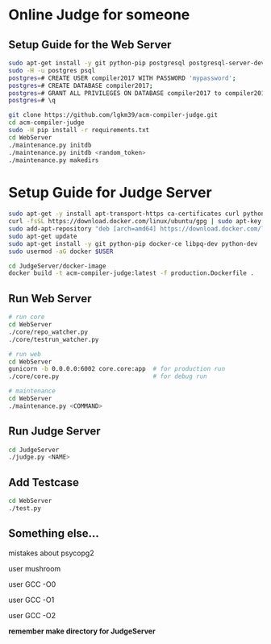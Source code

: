 # Online Judge for someone

## Setup Guide for the Web Server

```bash
sudo apt-get install -y git python-pip postgresql postgresql-server-dev-9.5 libpq-dev python-dev python-setuptools gunicorn tmux
sudo -H -u postgres psql
postgres=# CREATE USER compiler2017 WITH PASSWORD 'mypassword';
postgres=# CREATE DATABASE compiler2017;
postgres=# GRANT ALL PRIVILEGES ON DATABASE compiler2017 to compiler2017;
postgres=# \q

git clone https://github.com/lgkm39/acm-compiler-judge.git
cd acm-compiler-judge
sudo -H pip install -r requirements.txt
cd WebServer
./maintenance.py initdb
./maintenance.py initdb <random_token>
./maintenance.py makedirs
```

# Setup Guide for Judge Server
```bash
sudo apt-get -y install apt-transport-https ca-certificates curl python-dev python-setuptools software-properties-common tmux
curl -fsSL https://download.docker.com/linux/ubuntu/gpg | sudo apt-key add -
sudo add-apt-repository "deb [arch=amd64] https://download.docker.com/linux/ubuntu $(lsb_release -cs) stable"
sudo apt-get update
sudo apt-get install -y git python-pip docker-ce libpq-dev python-dev
sudo usermod -aG docker $USER

cd JudgeServer/docker-image
docker build -t acm-compiler-judge:latest -f production.Dockerfile .
```

## Run Web Server

```bash
# run core
cd WebServer
./core/repo_watcher.py
./core/testrun_watcher.py

# run web
cd WebServer
gunicorn -b 0.0.0.0:6002 core.core:app  # for production run
./core/core.py                          # for debug run

# maintenance
cd WebServer
./maintenance.py <COMMAND>
```

## Run Judge Server

```bash
cd JudgeServer
./judge.py <NAME>
```

## Add Testcase
```bash
cd WebServer
./test.py
```

## Something else...

mistakes about psycopg2

user mushroom

user GCC -O0

user GCC -O1

user GCC -O2

**remember make directory for JudgeServer**

